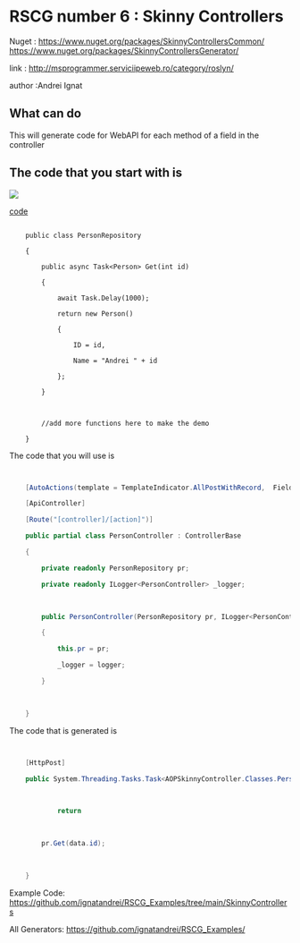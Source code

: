 # RSCG number 6 : Skinny Controllers

Nuget :
    https://www.nuget.org/packages/SkinnyControllersCommon/
    https://www.nuget.org/packages/SkinnyControllersGenerator/


link : http://msprogrammer.serviciipeweb.ro/category/roslyn/ 


author :Andrei Ignat


## What can do

This will generate code for WebAPI for each method of a field in the controller

## The code that you start with is 


<img src='http://ignatandrei.github.io/RSCG_Examples/images/Skinny Controllers/ExistingCode.cs.png' />

<a href='http://ignatandrei.github.io/RSCG_Examples/images/Skinny Controllers/ExistingCode.cs' target='_blank'>code</a>


```

    public class PersonRepository                          

    {

        public async Task<Person> Get(int id)

        {

            await Task.Delay(1000);

            return new Person()

            {

                ID = id,

                Name = "Andrei " + id

            };

        }

    

        //add more functions here to make the demo

    }
```

The code that you will use is

```csharp


    [AutoActions(template = TemplateIndicator.AllPostWithRecord,  FieldsName = new[] { "*" }, ExcludeFields = new[] { "_logger" })] 

    [ApiController]

    [Route("[controller]/[action]")]

    public partial class PersonController : ControllerBase

    {

        private readonly PersonRepository pr;

        private readonly ILogger<PersonController> _logger;

    

        public PersonController(PersonRepository pr, ILogger<PersonController> logger)

        {

            this.pr = pr;

            _logger = logger;

        }

    

    }

```

The code that is generated is
```csharp


    [HttpPost]                                                                                             

    public System.Threading.Tasks.Task<AOPSkinnyController.Classes.Person> Get( recGet_143266108 data ){

        

            return 

        

        pr.Get(data.id);

    

    }

```


Example Code: <a href="https://github.com/ignatandrei/RSCG_Examples/tree/main/SkinnyControllers" rel="noopener" target="_blank">https://github.com/ignatandrei/RSCG_Examples/tree/main/SkinnyControllers</a>

All Generators: <a href="https://github.com/ignatandrei/RSCG_Examples/">https://github.com/ignatandrei/RSCG_Examples/</a>